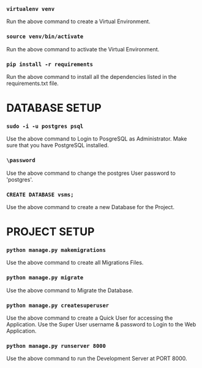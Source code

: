 ### `virtualenv venv`

Run the above command to create a Virtual Environment.

### `source venv/bin/activate`

Run the above command to activate the Virtual Environment.

### `pip install -r requirements`

Run the above command to install all the dependencies listed in the requirements.txt file.


# DATABASE SETUP
### `sudo -i -u postgres psql`

Use the above command to Login to PosgreSQL as Administrator. Make sure that you have PostgreSQL installed.

### `\password`

Use the above command to change the postgres User password to 'postgres'.

### `CREATE DATABASE vsms;`

Use the above command to create a new Database for the Project.


# PROJECT SETUP

### `python manage.py makemigrations`

Use the above command to create all Migrations Files.

### `python manage.py migrate`

Use the above command to Migrate the Database.

### `python manage.py createsuperuser`

Use the above command to create a Quick User for accessing the Application. Use the Super User username & password to Login to the Web Application.

### `python manage.py runserver 8000`

Use the above command to run the Development Server at PORT 8000.




